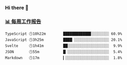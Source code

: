 ### Hi there 👋

<!-- waka-box start -->
### <a href="https://gist.github.com/b3f90cfdb958d2401b019f821c34c859" target="_blank">📊 每周工作报告</a>
```text
TypeScript 🕓10h22m        ████████████▊░░░░░░░░ 60.9%
JavaScript 🕓3h25m         ████▏░░░░░░░░░░░░░░░░ 20.1%
Svelte     🕓1h41m         ██░░░░░░░░░░░░░░░░░░░  9.9%
JSON       🕓55m           █▏░░░░░░░░░░░░░░░░░░░  5.4%
Markdown   🕓17m           ▎░░░░░░░░░░░░░░░░░░░░  1.8%
```
<!-- waka-box end -->

<!--
**yiningv/yiningv** is a ✨ _special_ ✨ repository because its `README.md` (this file) appears on your GitHub profile.
Here are some ideas to get you started:
- 🔭 I’m currently working on ...
- 🌱 I’m currently learning ...
- 👯 I’m looking to collaborate on ...
- 🤔 I’m looking for help with ...
- 💬 Ask me about ...
- 📫 How to reach me: ...
- 😄 Pronouns: ...
- ⚡ Fun fact: ...
-->
